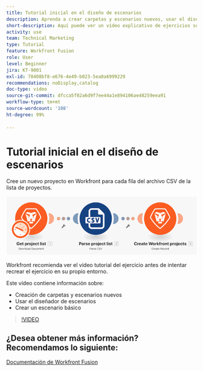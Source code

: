 ```yaml
---
title: Tutorial inicial en el diseño de escenarios
description: Aprenda a crear carpetas y escenarios nuevos, usar el diseñador de escenarios y crear un escenario básico en  [!DNL Adobe Workfront Fusion].
short-description: Aquí puede ver un vídeo explicativo de ejercicios sobre la creación de escenarios.
activity: use
team: Technical Marketing
type: Tutorial
feature: Workfront Fusion
role: User
level: Beginner
jira: KT-9001
exl-id: 78408bf8-e676-4e49-b023-5ea0a6999229
recommendations: noDisplay,catalog
doc-type: video
source-git-commit: dfcca5f02a6d9f7ee44a1e894106ae48259eea91
workflow-type: tm+mt
source-wordcount: '108'
ht-degree: 99%

---
```


# Tutorial inicial en el diseño de escenarios

Cree un nuevo proyecto en Workfront para cada fila del archivo CSV de la lista de proyectos.

![Una imagen del escenario de Fusion](assets/understand-the-basics-1.png)

Workfront recomienda ver el vídeo tutorial del ejercicio antes de intentar recrear el ejercicio en su propio entorno.

Este vídeo contiene información sobre:

* Creación de carpetas y escenarios nuevos
* Usar el diseñador de escenarios
* Crear un escenario básico

>[!VIDEO](https://video.tv.adobe.com/v/335261/?quality=12&learn=on&enablevpops)


## ¿Desea obtener más información? Recomendamos lo siguiente:

[Documentación de Workfront Fusion](https://experienceleague.adobe.com/en/docs/workfront-fusion/using/get-started-with-fusion/understand-workfront-fusion/workfront-fusion-overview)
